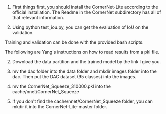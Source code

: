 1. First things first, you should install the CornerNet-Lite according to the official installation.
The Readme in the CornerNet subdirectory has all of that relevant information.

6. Using python test_iou.py, you can get the evaluation of IoU on the validation.

Training and validation can be done with the provided bash scripts. 

The following are Yang's instructions on how to read results from a pkl file.

2. Download the data partition and the trained model by the link I give you.

3. mv the dac folder into the data folder and mkdir images folder into the dac. Then put the DAC dataset (95 classes) into the images.

4. mv the CornerNet_Squeeze_310000.pkl into the cache/nnet/CornerNet_Squeeze

5. If you don't find the cache/nnet/CornerNet_Squeeze folder, you can mkdir it into the CornerNet-Lite-master folder.

